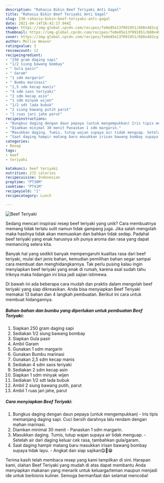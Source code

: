 ```yaml
---
description: "Rahasia Bikin Beef Teriyaki Anti Gagal"
title: "Rahasia Bikin Beef Teriyaki Anti Gagal"
slug: 230-rahasia-bikin-beef-teriyaki-anti-gagal
date: 2021-04-14T16:42:17.944Z
image: https://img-global.cpcdn.com/recipes/fe0e85e13f091951/680x482cq70/beef-teriyaki-foto-resep-utama.jpg
thumbnail: https://img-global.cpcdn.com/recipes/fe0e85e13f091951/680x482cq70/beef-teriyaki-foto-resep-utama.jpg
cover: https://img-global.cpcdn.com/recipes/fe0e85e13f091951/680x482cq70/beef-teriyaki-foto-resep-utama.jpg
author: Mollie Weaver
ratingvalue: 3
reviewcount: 12
recipeingredient:
- "250 gram daging sapi"
- "1/2 siung bawang bombay"
- " Gula pasir"
- " Garam"
- "1 sdm margarin"
- " Bumbu marinasi"
- "2,5 sdm kecap manis"
- "4 sdm saos teriyaki"
- "2 sdm kecap asin"
- "1 sdm minyak wijen"
- "1/2 sdt lada bubuk"
- "2 siung bawang putih parut"
- "1 ruas jari jahe parut"
recipeinstructions:
- "Bungkus daging dengan daun pepaya (untuk mengempukkan) Iris tipis memanjang daging sapi. Cuci bersih darahnya lalu rendam dengan mahan marinasi."
- "Diamkan minimal 30 menit Panaskan 1 sdm margarin."
- "Masukkan daging. Tumis, tutup wajan supaya air tidak menguap. Setelah air dari daging keluar cek rasa, tambahkan gula/garam."
- "Saat daging hampir matang baru masukkan irisan bawang bombay supaya tidak layu. Angkat dan siap sajikan😋🙏😁"
categories:
- Resep
tags:
- beef
- teriyaki

katakunci: beef teriyaki 
nutrition: 272 calories
recipecuisine: Indonesian
preptime: "PT30M"
cooktime: "PT41M"
recipeyield: "1"
recipecategory: Lunch

---
```



![Beef Teriyaki](https://img-global.cpcdn.com/recipes/fe0e85e13f091951/680x482cq70/beef-teriyaki-foto-resep-utama.jpg)

Sedang mencari inspirasi resep beef teriyaki yang unik? Cara membuatnya memang tidak terlalu sulit namun tidak gampang juga. Jika salah mengolah maka hasilnya tidak akan memuaskan dan bahkan tidak sedap. Padahal beef teriyaki yang enak harusnya sih punya aroma dan rasa yang dapat memancing selera kita.



Banyak hal yang sedikit banyak mempengaruhi kualitas rasa dari beef teriyaki, mulai dari jenis bahan, kemudian pemilihan bahan segar sampai cara membuat dan menghidangkannya. Tak perlu pusing kalau ingin menyiapkan beef teriyaki yang enak di rumah, karena asal sudah tahu triknya maka hidangan ini bisa jadi sajian istimewa.


Di bawah ini ada beberapa cara mudah dan praktis dalam mengolah beef teriyaki yang siap dikreasikan. Anda bisa menyiapkan Beef Teriyaki memakai 13 bahan dan 4 langkah pembuatan. Berikut ini cara untuk membuat hidangannya.

<!--inarticleads1-->

##### Bahan-bahan dan bumbu yang diperlukan untuk pembuatan Beef Teriyaki:

1. Siapkan 250 gram daging sapi
1. Sediakan 1/2 siung bawang bombay
1. Siapkan  Gula pasir
1. Ambil  Garam
1. Gunakan 1 sdm margarin
1. Gunakan  Bumbu marinasi
1. Gunakan 2,5 sdm kecap manis
1. Sediakan 4 sdm saos teriyaki
1. Sediakan 2 sdm kecap asin
1. Siapkan 1 sdm minyak wijen
1. Sediakan 1/2 sdt lada bubuk
1. Ambil 2 siung bawang putih, parut
1. Ambil 1 ruas jari jahe, parut




<!--inarticleads2-->

##### Cara menyiapkan Beef Teriyaki:

1. Bungkus daging dengan daun pepaya (untuk mengempukkan) - Iris tipis memanjang daging sapi. Cuci bersih darahnya lalu rendam dengan mahan marinasi.
1. Diamkan minimal 30 menit - Panaskan 1 sdm margarin.
1. Masukkan daging. Tumis, tutup wajan supaya air tidak menguap. - Setelah air dari daging keluar cek rasa, tambahkan gula/garam.
1. Saat daging hampir matang baru masukkan irisan bawang bombay supaya tidak layu. - Angkat dan siap sajikan😋🙏😁




Terima kasih telah membaca resep yang kami tampilkan di sini. Harapan kami, olahan Beef Teriyaki yang mudah di atas dapat membantu Anda menyiapkan makanan yang menarik untuk keluarga/teman maupun menjadi ide untuk berbisnis kuliner. Semoga bermanfaat dan selamat mencoba!
